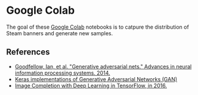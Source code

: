 # Google Colab

The goal of these [Google Colab](https://colab.research.google.com/) notebooks is to catpure the distribution of Steam banners and generate new samples.

## References

-   [Goodfellow, Ian, et al. "Generative adversarial nets." Advances in neural information processing systems. 2014.](https://arxiv.org/abs/1406.2661)
-   [Keras implementations of Generative Adversarial Networks (GAN)](https://github.com/eriklindernoren/Keras-GAN)
-   [Image Completion with Deep Learning in TensorFlow, in 2016.](http://bamos.github.io/2016/08/09/deep-completion/)

